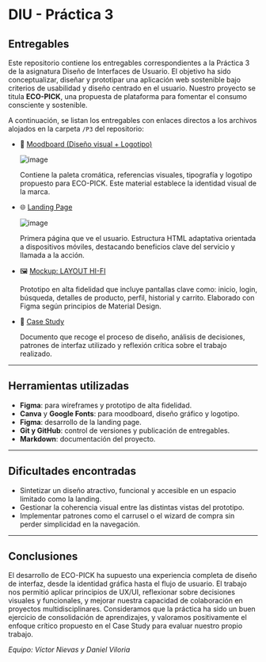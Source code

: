 # DIU - Práctica 3

## Entregables

Este repositorio contiene los entregables correspondientes a la Práctica 3 de la asignatura Diseño de Interfaces de Usuario. El objetivo ha sido conceptualizar,
diseñar y prototipar una aplicación web sostenible bajo criterios de usabilidad y diseño centrado en el usuario. Nuestro proyecto se titula **ECO-PICK**,
una propuesta de plataforma para fomentar el consumo consciente y sostenible.

A continuación, se listan los entregables con enlaces directos a los archivos alojados en la carpeta `/P3` del repositorio:

- 🎨 [Moodboard (Diseño visual + Logotipo)](https://github.com/VictorNievas/UX_CaseStudy/blob/master/P3/Moodboard%20EcoPick%20.pdf)
 
   ![image](https://github.com/user-attachments/assets/3b8fa6fc-adda-4771-a10a-9c9f83bd6988)

  Contiene la paleta cromática, referencias visuales, tipografía y logotipo propuesto para ECO-PICK. Este material establece la identidad visual de la marca.

- 🌐 [Landing Page](https://github.com/VictorNievas/UX_CaseStudy/blob/master/P3/Moodboard%20EcoPick%20.pdf)

  ![image](https://github.com/user-attachments/assets/f979138a-2133-4684-b41c-2e8af6233d6b)

  Primera página que ve el usuario. Estructura HTML adaptativa orientada a dispositivos móviles, destacando beneficios clave del servicio y llamada a la acción.

- 🖼️ [Mockup: LAYOUT HI-FI](https://github.com/VictorNievas/UX_CaseStudy/blob/master/P3/Layout%20%2B%20Simulacion%20-%20VNDV.pdf)
  
  Prototipo en alta fidelidad que incluye pantallas clave como: inicio, login, búsqueda, detalles de producto, perfil, historial y carrito.
  Elaborado con Figma según principios de Material Design.

- 📄 [Case Study](https://github.com/VictorNievas/UX_CaseStudy/blob/master/README.md)
  
  Documento que recoge el proceso de diseño, análisis de decisiones, patrones de interfaz utilizado y reflexión crítica sobre el trabajo realizado.

---

## Herramientas utilizadas

- **Figma**: para wireframes y prototipo de alta fidelidad.
- **Canva** y **Google Fonts**: para moodboard, diseño gráfico y logotipo.
- **Figma**: desarrollo de la landing page.
- **Git y GitHub**: control de versiones y publicación de entregables.
- **Markdown**: documentación del proyecto.

---

## Dificultades encontradas

- Sintetizar un diseño atractivo, funcional y accesible en un espacio limitado como la landing.
- Gestionar la coherencia visual entre las distintas vistas del prototipo.
- Implementar patrones como el carrusel o el wizard de compra sin perder simplicidad en la navegación.

---


## Conclusiones

El desarrollo de ECO-PICK ha supuesto una experiencia completa de diseño de interfaz, desde la identidad gráfica hasta el flujo de usuario. 
El trabajo nos permitió aplicar principios de UX/UI, reflexionar sobre decisiones visuales y funcionales, y mejorar nuestra capacidad de colaboración en proyectos multidisciplinares.
Consideramos que la práctica ha sido un buen ejercicio de consolidación de aprendizajes, y valoramos positivamente el enfoque crítico propuesto en el Case Study para evaluar nuestro propio trabajo.

_Equipo: Víctor Nievas y Daniel Viloria_
